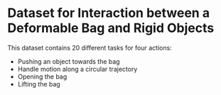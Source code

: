 # Dataset for Interaction between a Deformable Bag and Rigid Objects

This dataset contains 20 different tasks for four actions:
* Pushing an object towards the bag
* Handle motion along a circular trajectory
* Opening the bag
* Lifting the bag
